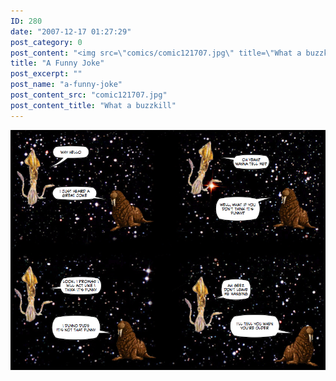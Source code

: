 ```yaml
---
ID: 280
date: "2007-12-17 01:27:29"
post_category: 0
post_content: "<img src=\"comics/comic121707.jpg\" title=\"What a buzzkill\" />"
title: "A Funny Joke"
post_excerpt: ""
post_name: "a-funny-joke"
post_content_src: "comic121707.jpg"
post_content_title: "What a buzzkill"
---
```



[![What a buzzkill](/comics-hi-res/comic121707.jpg)](/comics-hi-res/comic121707.jpg)
